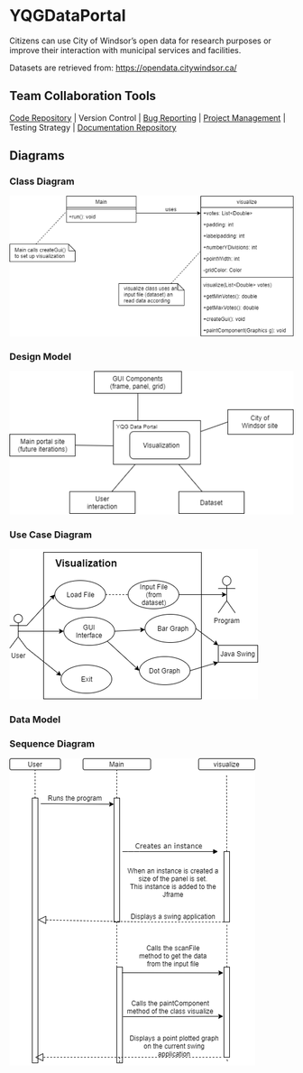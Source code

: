 # YQGDataPortal
Citizens can use City of Windsor’s open data for research purposes or improve their interaction with municipal services and facilities.

Datasets are retrieved from: https://opendata.citywindsor.ca/

## Team Collaboration Tools
[Code Repository](https://github.com/hetpatel14/YQGDataPortal.git) |
Version Control |
[Bug Reporting](https://github.com/hetpatel14/YQGDataPortal/issues) |
[Project Management](https://github.com/hetpatel14/YQGDataPortal/projects/3) | 
Testing Strategy |
[Documentation Repository](https://github.com/hetpatel14/YQGDataPortal.wiki.git)

## Diagrams
### Class Diagram
![](Diagrams/Class%20Diagram.png)
### Design Model
![](Diagrams/Design%20Model.png)
### Use Case Diagram
![](Diagrams/Use%20Case%20Diagram.png)
### Data Model
### Sequence Diagram
![](Diagrams/Sequence%20Diagram.png)
